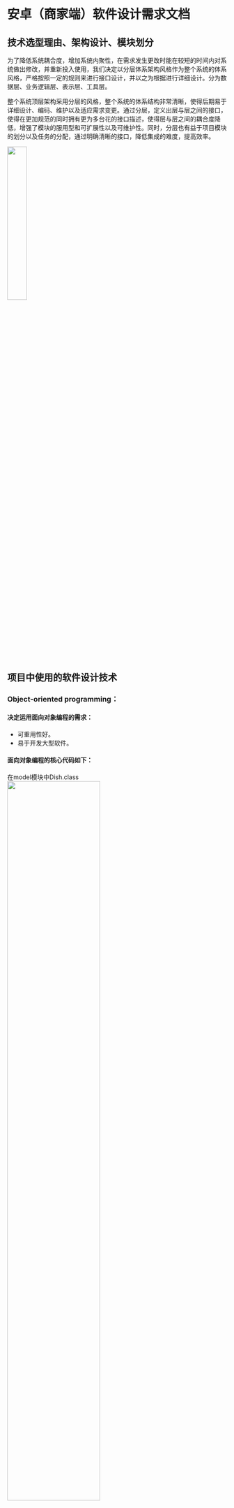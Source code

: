 # 安卓（商家端）软件设计需求文档  
## 技术选型理由、架构设计、模块划分  
为了降低系统耦合度，增加系统内聚性，在需求发生更改时能在较短的时间内对系统做出修改，并重新投入使用，我们决定以分层体系架构风格作为整个系统的体系风格，严格按照一定的规则来进行接口设计，并以之为根据进行详细设计。分为数据层、业务逻辑层、表示层、工具层。  
  
整个系统顶层架构采用分层的风格，整个系统的体系结构非常清晰，使得后期易于详细设计、编码、维护以及适应需求变更。通过分层，定义出层与层之间的接口，使得在更加规范的同时拥有更为多台花的接口描述，使得层与层之间的耦合度降低，增强了模块的服用型和可扩展性以及可维护性。同时，分层也有益于项目模块的划分以及任务的分配，通过明确清晰的接口，降低集成的难度，提高效率。  
  
<img src="https://github.com/gogogoSYSU/SoftwareEngineeringTeamProject/blob/master/pic/1.png" width="30%">  
  
## 项目中使用的软件设计技术  
### Object-oriented programming：  
#### 决定运用面向对象编程的需求：  
* 可重用性好。  
* 易于开发大型软件。  
#### 面向对象编程的核心代码如下：  
在model模块中Dish.class  
<img src="https://github.com/gogogoSYSU/SoftwareEngineeringTeamProject/blob/master/pic/2.png" width="65%">  
  
### Architecture:  
#### 网络服务  
<img src="https://github.com/gogogoSYSU/SoftwareEngineeringTeamProject/blob/master/pic/3.png" width="60%">  
  
#### 决定运用该模式的需求:  
* 客户端数据库与服务器同步，采用双数据库实现效率提高。  
* 需调用API，获取登录信息。  
#### LoginActivity调用API的核心代码如下：  
<img src="https://github.com/gogogoSYSU/SoftwareEngineeringTeamProject/blob/master/pic/4.png" width="70%">  
<img src="https://github.com/gogogoSYSU/SoftwareEngineeringTeamProject/blob/master/pic/5.png" width="80%">  
  
#### MVC(model,view,controller)  
#### 决定运用MVC模式的需求：   
* 多个视图能共享一个模型。  
* 显示与逻辑分离。  
#### MVC核心代码如下：  
* model  
<img src="https://github.com/gogogoSYSU/SoftwareEngineeringTeamProject/blob/master/pic/6.png" width="70%">  
  
* controller(ContentFragment中)  
<img src="https://github.com/gogogoSYSU/SoftwareEngineeringTeamProject/blob/master/pic/7.png" width="70%">  
<img src="https://github.com/gogogoSYSU/SoftwareEngineeringTeamProject/blob/master/pic/8.png" width="55%">  
  
#### Publish/subscrib:  
#### 决定运用“发布—订阅”模式的需求：   
* 在商家详情活动中修改的商家信息要通知中转界面的内容进行相应的修改。  
#### Publish/Subscrib核心代码如下：  
* 发布者：（restaurantDetailActivity）  
<img src="https://github.com/gogogoSYSU/SoftwareEngineeringTeamProject/blob/master/pic/9.png" width="80%">  
  
* 订阅者：（transferActivity）  
<img src="https://github.com/gogogoSYSU/SoftwareEngineeringTeamProject/blob/master/pic/10.png" width="60%">  
<img src="https://github.com/gogogoSYSU/SoftwareEngineeringTeamProject/blob/master/pic/11.png" width="70%">  


